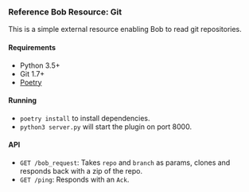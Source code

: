 ### Reference Bob Resource: Git

This is a simple external resource enabling Bob to read git repositories.

#### Requirements
- Python 3.5+
- Git 1.7+
- [Poetry](https://poetry.eustace.io)

#### Running
- `poetry install` to install dependencies.
- `python3 server.py` will start the plugin on port 8000.

#### API
- `GET /bob_request`: Takes `repo` and `branch` as params, clones and
   responds back with a zip of the repo.
- `GET /ping`: Responds with an `Ack`.
